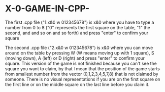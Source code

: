 # X-0-GAME-IN-CPP-

The first .cpp file ("1.x&0 w 012345678") is x&0 where you have to type a number from 0 to 8 ("0" represents the first square on the table, "1" the second, and and so on and so forth) and press "enter" to confirm your square

The second .cpp file ("2.x&0 w 012345678") is x&0 where you can move around on the table by pressing W (W means moving up with 1 square), S (moving down), A (left) or D (right) and press "enter" to confirm your square. This version of the game is not finished because you can't see the square you want to claim, by that I mean that the position of the game starts from smallest number from the vector (0,1,2,3,4,5,7,8) that is not claimed by someone. There is no visual representations if you are on the first square on the first line or on the middle square on the last line before you claim it.
